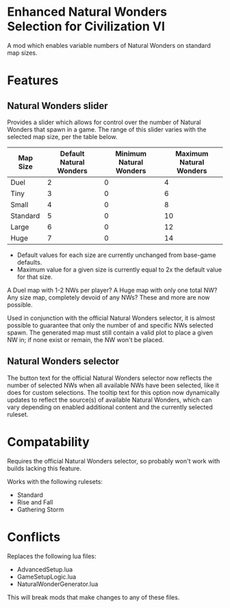 # Enhanced Natural Wonders Selection for Civilization VI
A mod which enables variable numbers of Natural Wonders on standard map sizes.

# Features
## Natural Wonders slider
Provides a slider which allows for control over the number of Natural Wonders that spawn in a game. The range of this slider varies with the selected map size, per the table below. 

Map Size | Default Natural Wonders | Minimum Natural Wonders | Maximum Natural Wonders
-------- | ----------------------- | ----------------------- | -----------------------
Duel     | 2 | 0 | 4
Tiny     | 3 | 0 | 6
Small    | 4 | 0 | 8
Standard | 5 | 0 | 10
Large    | 6 | 0 | 12
Huge     | 7 | 0 | 14

- Default values for each size are currently unchanged from base-game defaults.
- Maximum value for a given size is currently equal to 2x the default value for that size.

A Duel map with 1-2 NWs per player? A Huge map with only one total NW? Any size map, completely devoid of any NWs? These and more are now possible.

Used in conjunction with the official Natural Wonders selector, it is almost possible to guarantee that only the number of and specific NWs selected spawn. The generated map must still contain a valid plot to place a given NW in; if none exist or remain, the NW won't be placed.

## Natural Wonders selector
The button text for the official Natural Wonders selector now reflects the number of selected NWs when all available NWs have been selected, like it does for custom selections. The tooltip text for this option now dynamically updates to reflect the source(s) of available Natural Wonders, which can vary depending on enabled additional content and the currently selected ruleset.

# Compatability
Requires the official Natural Wonders selector, so probably won't work with builds lacking this feature.

Works with the following rulesets:
- Standard
- Rise and Fall
- Gathering Storm

# Conflicts
Replaces the following lua files:
- AdvancedSetup.lua
- GameSetupLogic.lua
- NaturalWonderGenerator.lua

This will break mods that make changes to any of these files.
